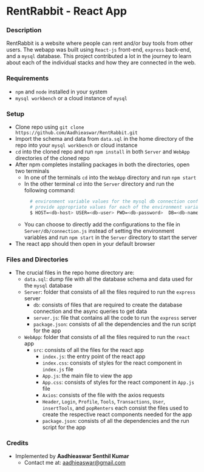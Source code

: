 # RentRabbit - React App

### Description

RentRabbit is a website where people can rent and/or buy tools from other users. The webapp was built using `React-js` front-end, `express` back-end, and a `mysql` database. This project contributed a lot in the journey to learn about each of the individual stacks and how they are connected in the web.

### Requirements
- `npm` and `node` installed in your system
- `mysql workbench` or a cloud instance of `mysql`

### Setup
- Clone repo using `git clone https://github.com/Aadhieaswar/RentRabbit.git`
- Import the schema and data from `data.sql` in the home directory of the repo into your `mysql workbench` or cloud instance
- `cd` into the cloned repo and run `npm install` in both `Server` and `WebApp` directories of the cloned repo
- After npm completes installing packages in both the directories, open two terminals
  - In one of the terminals `cd` into the `WebApp` directory and run `npm start`
  - In the other terminal `cd` into the `Server` directory and run the following command:
    ``` bash
      # environment variable values for the mysql db connection configuration
      # provide appropriate values for each of the environment variables to connect to your mysql database
      $ HOST=<db-host> USER=<db-user> PWD=<db-password>  DB=<db-name> npm start
      ```
  - You can choose to directly add the configurations to the file in `Server/db/connection.js` instead of setting the environment variables and run `npm start` in the `Server` directory to start the server
- The react app should then open in your default browser

### Files and Directories
- The crucial files in the repo home directory are:
  - `data.sql`: dump file with all the database schema and data used for the `mysql` database
  - `Server`: folder that consists of all the files required to run the `express` server
    - `db`: consists of files that are required to create the database connection and the async queries to get data
    - `server.js`: file that contains all the code to run the `express` server
    - `package.json`: consists of all the dependencies and the run script for the app
  - `WebApp`: folder that consists of all the files required to run the `react` app
    - `src`: consists of all the files for the react app
      - `index.js`: the entry point of the react app
      - `index.css`: consists of styles for the react component in `index.js` file
      - `App.js`: the main file to view the app
      - `App.css`: consists of styles for the react component in `App.js` file
      - `Axios`: consists of the file with the axios requests
      - `Header`, `Login`, `Profile`, `Tools`, `Transactions`, `User`, `insertTools`, and `popRenters` each consist the files used to create the respective react components needed for the app
      - `package.json`: consists of all the dependencies and the run script for the app

### Credits
- Implemented by __Aadhieaswar Senthil Kumar__
    - Contact me at: <aadhieaswar@gmail.com>
